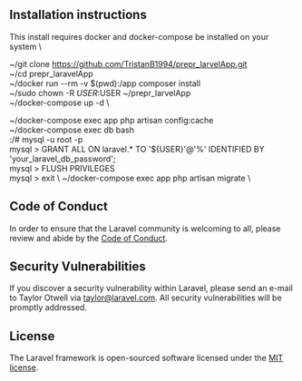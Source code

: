 ## Installation instructions
This install requires docker and docker-compose be installed on your system \

~/git clone https://github.com/TristanB1994/prepr_larvelApp.git \
~/cd prepr_laravelApp \
~/docker run --rm -v $(pwd):/app composer install \
~/sudo chown -R $USER:$USER ~/prepr_larvelApp \
~/docker-compose up -d \

~/docker-compose exec app php artisan config:cache \
~/docker-compose exec db bash \
:/# mysql -u root -p \
mysql > GRANT ALL ON laravel.* TO '${USER}'@'%' IDENTIFIED BY 'your_laravel_db_password'; \
mysql > FLUSH PRIVILEGES \
mysql > exit \ 
~/docker-compose exec app php artisan migrate \

## Code of Conduct

In order to ensure that the Laravel community is welcoming to all, please review and abide by the [Code of Conduct](https://laravel.com/docs/contributions#code-of-conduct).

## Security Vulnerabilities

If you discover a security vulnerability within Laravel, please send an e-mail to Taylor Otwell via [taylor@laravel.com](mailto:taylor@laravel.com). All security vulnerabilities will be promptly addressed.

## License

The Laravel framework is open-sourced software licensed under the [MIT license](https://opensource.org/licenses/MIT).
